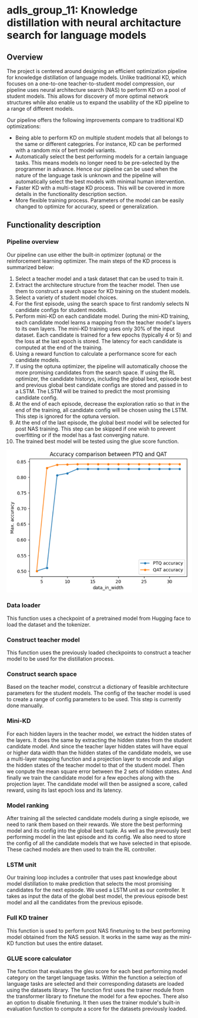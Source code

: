 # adls_group_11: Knowledge distillation with neural architacture search for language models
## Overview

The project is centered around designing an efficient optimization pipeline for knowledge distillation of language models. Unlike traditional KD, which focuses on a one-to-one teacher-to-student model compression, our pipeline uses neural architecture search (NAS) to perform KD on a pool of student models. This allows for discovery of more optimal network structures while also enable us to expand the usability of the KD pipeline to a range of different models.

Our pipeline offers the following improvements compare to traditional KD optimizations:
- Being able to perform KD on multiple student models that all belongs to the same or different categpries. For instance, KD can be performed with a random mix of bert model variants.
- Automatically select the best performing models for a certain language tasks. This means models no longer need to be pre-selected by the programmer in advance. Hence our pipeline can be used when the nature of the language task is unknown and the pipeline will automatically select the best models with minimal human intervention.
- Faster KD with a multi-stage KD process. This will be covered in more details in the functionality description section.
- More flexible training process. Parameters of the model can be easily changed to optimize for accuracy, speed or generalization.

## Functionality description
### Pipeline overview
Our pipeline can use either the built-in optimizer (optuna) or the reinforcement learning optimizer. The main steps of the KD process is summarized below:
1. Select a teacher model and a task dataset that can be used to train it.
2. Extract the architecture structure from the teacher model. Then use them to construct a search space for KD training on the student models.
3. Select a variety of student model choices.
4. For the first episode, using the search space to first randomly selects N candidate configs for student models.
5. Perform mini-KD on each candidate model. During the mini-KD training, each candidate model learns a mapping from the teacher model's layers to its own layers. The mini-KD training uses only 30% of the input dataset. Each candidate is trained for a few epochs (typically 4 or 5) and the loss at the last epoch is stored. The latency for each candidate is computed at the end of the training.
6. Using a reward function to calculate a performance score for each candidate models.
7. If using the optuna optimizer, the pipeline will automatically choose the more promising candidates from the search space. If using the RL optimizer, the candidate historys, including the global best, episode best and previous global best candidate configs are stored and passed in to a LSTM. The LSTM will be trained to predict the most promising candidate config.
8. At the end of each episode, decrease the exploration ratio so that in the end of the training, all candidate config will be chosen using the LSTM. This step is ignored for the optuna version.
9. At the end of the last episode, the global best model will be selected for post NAS training. This step can be skipped if one wish to prevent overfitting or if the model has a fast converging nature.
10. The trained best model will be tested using the glue score function.

![Screenshot1](https://github.com/Jerry7234234/AVDL_Labs/blob/main/quantization.png)

### Data loader
This function uses a checkpoint of a pretrained model from Hugging face to load the dataset and the tokenizer.

### Construct teacher model
This function uses the previously loaded checkpoints to construct a teacher model to be used for the distillation process.

### Construct search space
Based on the teacher model, constrcut a dictionary of feasible architecture parameters for the student models. The config of the teacher model is used to create a range of config parameters to be used. This step is currently done manually.

### Mini-KD
For each hidden layers in the teacher model, we extract the hidden states of the layers. It does the same by extracting the hidden states from the student candidate model. And since the teacher layer hidden states will have equal or higher data width than the hidden states of the candidate models, we use a multi-layer mapping function and a projection layer to encode and align the hidden states of the teacher model to that of the student model. Then we conpute the mean square error between the 2 sets of hidden states. And finally we train the candidate model for a few epoches along with the projection layer. The candidate model will then be assigned a score, called reward, using its last epoch loss and its latency.

### Model ranking
After training all the selected candidate models during a single episode, we need to rank them based on their rewards. We store the best performing model and its config into the global best tuple. As well as the prevously best performing model in the last episode and its config. We also need to store the config of all the candidate models that we have selected in that episode. These cached models are then used to train the RL controller.

### LSTM unit
Our training loop includes a controller that uses past knowledge about model distillation to make prediction that selects the most promising candidates for the next episode. We used a LSTM unit as our controller. It takes as input the data of the global best model, the previous episode best model and all the candidates from the previous episode.

### Full KD trainer
This function is used to perform post NAS finetuning to the best performing model obtained from the NAS session. It works in the same way as the mini-KD function but uses the entire dataset.

### GLUE score calculator
The function that evaluates the gleu score for each best performing model category on the target language tasks. Within the function a selection of language tasks are selected and their corresponding datasets are loaded using the datasets library. The function first uses the trainer module from the transformer library to finetune the model for a few epoches. There also an option to disable finetuning. It then uses the trainer module's built-in evaluation function to compute a score for the datasets previously loaded.
